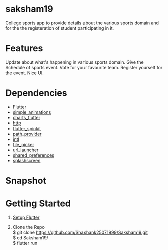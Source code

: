 # saksham19


College sports app to provide details about the various sports domain and for the the registeration of student participating in it.


# Features

Update about what's happening in various sports domain.
Give the Schedule of sports event.
Vote for your favourite team.
Register yourself for the event.
Nice UI.

# Dependencies
- [Flutter](https://flutter.dev/?gclid=CjwKCAjw26H3BRB2EiwAy32zhY0Ab85XiyQXZRGIRKSUHRRgrZZccezpmqjx9tXay7UqpS2QqgjgwxoCFCYQAvD_BwE&gclsrc=aw.ds)
- [simple_animations](https://pub.dev/packages/simple_animations)
- [charts_flutter](https://pub.dev/packages/charts_flutter)
- [http](pub.dev/packages/http)
- [flutter_spinkit](https://pub.dev/packages/flutter_spinkit)
- [path_provider](https://pub.dev/packages/path_provider)
- [intl](https://pub.dev/packages/intl)
- [file_picker](https://pub.dev/packages/file_picker)
- [url_launcher](https://pub.dev/packages/url_launcher)
- [shared_preferences ](https://pub.dev/packages/shared_preferences)
- [splashscreen ](https://pub.dev/packages/splashscreen)

# Snapshot






# Getting Started
1) [Setup Flutter](https://flutter.dev/docs/get-started/install)


2) Clone the Repo <br/>
      $ git clone https://github.com/Shashank25071999/Saksham19.git <br/>
      $ cd Saksham19/ <br/>
      $ flutter run <br/>

